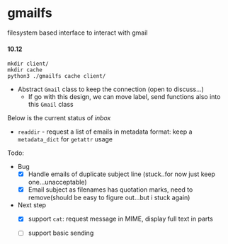 # gmailfs
filesystem based interface to interact with gmail



#### 10.12
```
mkdir client/
mkdir cache
python3 ./gmailfs cache client/
```
- Abstract `Gmail` class to keep the connection (open to discuss...)
    - If go with this design, we can move label, send functions also into this `Gmail` class

Below is the current status of *inbox*
- `readdir` - request a list of emails in metadata format: keep a `metadata_dict` for `getattr` usage 

Todo: 
- Bug
    - [X] Handle emails of duplicate subject line (stuck..for now just keep one...unacceptable)
    - [X] Email subject as filenames has quotation marks, need to remove(should be easy to figure out...but i stuck again)

- Next step
    - [X] support `cat`: request message in MIME, display full text in parts
    - [ ] support basic sending

